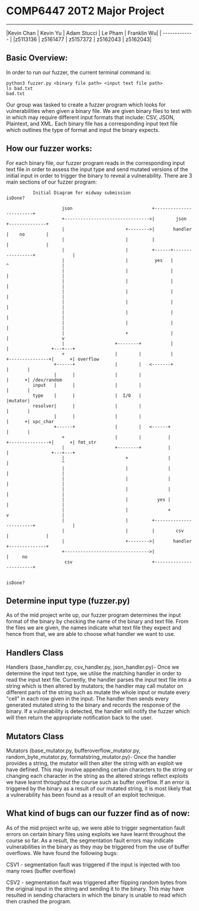 # COMP6447 20T2 Major Project
-------------------------------------------------------------------------------------------------------

|Kevin Chan | Kevin Yu | Adam Stucci | Le Pham | Franklin Wu|
| ------------- | 
|z5113136 |  z5161477 | z5157372 | z5162043 | z5162043|


Basic Overview:
-------------------------------------------------------------------------------------------------------

In order to run our fuzzer, the current terminal command is:
```
python3 fuzzer.py <binary file path> <input text file path> 
ls bad.txt
bad.txt

```
Our group was tasked to create a fuzzer program which looks for vulnerabilities when given a binary file. We are given binary files to test with in which may require different input formats that include:  CSV, JSON, Plaintext, and XML. Each binary file has a corresponding input text file which outlines the type of format and input the binary expects. 

How our fuzzer works:
-------------------------------------------------------------------------------------------------------
For each binary file, our fuzzer program reads in the corresponding input text file in order to assess the input type and send mutated versions of the initial input in order to trigger the binary to reveal a vulnerability. There are 3 main sections of our fuzzer program:

```
          Initial Diagram for midway submission                              isDone?

                     json                              +------------------------+
                     +-------------------------------->|        json            +--------------+
                     |                       +-------->|       handler          |    no        |
                     |                       |         |                        |              |
                     |                       |         +------+-----------------+              |
                     |                       |          yes   |           ^                    |
                     |                       |                |           |                    |
                     |                       |                |           |                    |
                     |                       |                |           |                    |
                     |                       |                |           |                    |
                     |                       |                |           |                    |
                     |                       |                |           |                    |
                     |                       +                |           |                    v
                     |                   +--------+           |           |                +---+---+
                     +                   |        |           |           +---------------+|      +| overflow
                  +------+               |        |   <-------+                            |       |
                  |      |               |        |                                        |      +| /dev/random
          input   |      |               |        |                                        |       |
          type    |      |               |  I/O   |                                        |mutator|
          resolver|      |               |        |                                        |       |
                  |      |               |        |                                        |      +| spc_char
                  +------+               |        |   <------+                             |       |
                     +                   |        |          |            +---------------+|      +| fmt_str
                     |                   +--------+          |            |                +---+---+
                     |                       +               |            |                    ^
                     |                       |               |            |                    |
                     |                       |               |            |                    |
                     |                       |               |            |                    |
                     |                       |           yes |            |                    |
                     |                       |               +            v                    |
                     |                       |         +------------------------+              |
                     |                       |         |        csv             |              |
                     |                       +-------->|       handler          +--------------+
                     +-------------------------------->|                        |     no
                      csv                              +------------------------+

                                                                          isDone?
```

Determine input type (fuzzer.py)
-------------------------------------------------------------------------------------------------------
As of the mid project write up, our fuzzer program determines the input format of the binary by checking the name of the binary and text file. From the files we are given, the names indicate what text file they expect and hence from that, we are able to choose what handler we want to use.

Handlers Class
-------------------------------------------------------------------------------------------------------
Handlers (base_handler.py, csv_handler.py, json_handler.py)-
Once we determine the input text type, we utilse the matching handler in order to read the input text file. Currently, the handler parses the input text file into a string which is then altered by mutators; the handler may call mutator on different parts of the string such as mutate the whole input or mutate every "cell" in each row given in the input. The handler then sends every generated mutated string to the binary and records the response of the binary. If a vulnerability is detected, the handler will notify the fuzzer which will then return the appropriate notification back to the user.


Mutators Class
-------------------------------------------------------------------------------------------------------
Mutators (base_mutator.py, bufferoverflow_mutator.py, random_byte_mutator.py, formatstring_mutator.py)-
Once the handler provides a string, the mutator will then alter the string with an exploit we have defined. This may involve appending certain characters to the string or changing each character in the string as the altered strings reflect exploits we have learnt throughout the course such as buffer overflow. If an error is triggered by the binary as a result of our mutated string, it is most likely that a vulnerability has been found as a result of an exploit technique.

 
 
What kind of bugs can our fuzzer find as of now:
-------------------------------------------------------------------------------------------------------
As of the mid project write up, we were able to trigger segmentation fault errors on certain binary files using exploits we have learnt throughout the course so far. As a result, the segmentation fault errors may indicate vulnerabilities in the binary as they may be triggered from the use of buffer overflows.
We have found the following bugs:

CSV1 - segmentation fault was triggered if the input is injected with too many rows (buffer overflow)

CSV2 - segmentation fault was triggered after flipping random bytes from the original input in the string and sending it to the binary. This may have resulted in sending characters in which the binary is unable to read which then crashed the program.
